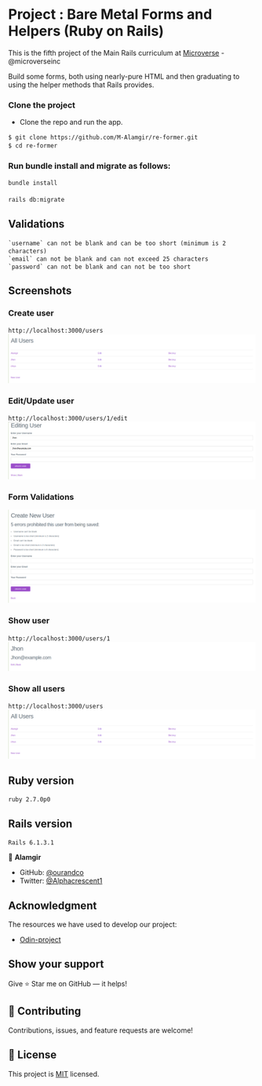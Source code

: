 # Project : Bare Metal Forms and Helpers (Ruby on Rails)

This is the fifth project of the Main Rails curriculum at [Microverse](https://www.microverse.org/) - @microverseinc

Build some forms, both using nearly-pure HTML and then graduating to using the helper methods that Rails provides.

### Clone the project

- Clone the repo and run the app.

```bash
$ git clone https://github.com/M-Alamgir/re-former.git
$ cd re-former

```

### Run bundle install and migrate as follows:

```bash
bundle install

rails db:migrate
```

## Validations

```
`username` can not be blank and can be too short (minimum is 2 characters)
`email` can not be blank and can not exceed 25 characters
`password` can not be blank and can not be too short

```

## Screenshots

### Create user

`http://localhost:3000/users`
![screenshot](app/assets/images/img-1.png)

### Edit/Update user

`http://localhost:3000/users/1/edit`
![screenshot](app/assets/images/img-4.png)

### Form Validations

![screenshot](app/assets/images/img-5.png)

### Show user

`http://localhost:3000/users/1`
![screenshot](app/assets/images/img-2.png)

### Show all users

`http://localhost:3000/users`
![screenshot](app/assets/images/img-1.png)

## Ruby version

    ruby 2.7.0p0

## Rails version

    Rails 6.1.3.1

👤 **Alamgir**

- GitHub: [@ourandco](https://github.com/ourandco)
- Twitter: [@Alphacrescent1](https://twitter.com/Alphacrescent1)

## Acknowledgment
The resources we have used to develop our project:

- [Odin-project](https://www.theodinproject.com/paths/full-stack-ruby-on-rails/courses/ruby-on-rails/lessons/forms)

## Show your support

Give ⭐ Star me on GitHub — it helps!

## 🤝 Contributing

Contributions, issues, and feature requests are welcome!

## 📝 License

This project is [MIT](https://opensource.org/licenses/MIT) licensed. 
